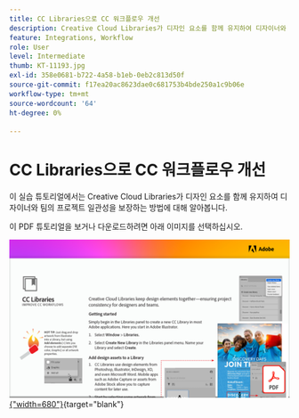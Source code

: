 ```yaml
---
title: CC Libraries으로 CC 워크플로우 개선
description: Creative Cloud Libraries가 디자인 요소를 함께 유지하여 디자이너와 팀의 프로젝트 일관성을 보장하는 방법에 대해 알아봅니다
feature: Integrations, Workflow
role: User
level: Intermediate
thumb: KT-11193.jpg
exl-id: 358e0681-b722-4a58-b1eb-0eb2c813d50f
source-git-commit: f17ea20ac8623dae0c681753b4bde250a1c9b06e
workflow-type: tm+mt
source-wordcount: '64'
ht-degree: 0%

---
```


# CC Libraries으로 CC 워크플로우 개선

이 실습 튜토리얼에서는 Creative Cloud Libraries가 디자인 요소를 함께 유지하여 디자이너와 팀의 프로젝트 일관성을 보장하는 방법에 대해 알아봅니다.

이 PDF 튜토리얼을 보거나 다운로드하려면 아래 이미지를 선택하십시오.

[![튜토리얼의 첫 페이지 이미지](assets/Improveccworkflowswithcclibraries.png){&quot;width=680&quot;}](assets/ImproveCCWorkflowsCCLibraries.pdf){target="blank"}
